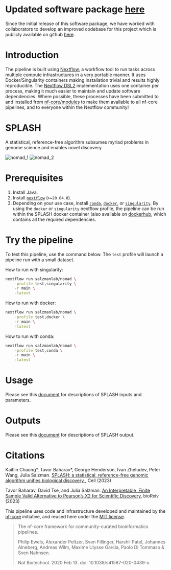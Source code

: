 # Updated software package [here](https://github.com/refresh-bio/SPLASH)

Since the initial release of this software package, we have worked with collaborators to develop an improved codebase for this project which is publicly available on github [here](https://github.com/refresh-bio/SPLASH).

# Introduction

The pipeline is built using [Nextflow](https://www.nextflow.io), a workflow tool to run tasks across multiple compute infrastructures in a very portable manner. It uses Docker/Singularity containers making installation trivial and results highly reproducible. The [Nextflow DSL2](https://www.nextflow.io/docs/latest/dsl2.html) implementation uses one container per process, making it much easier to maintain and update software dependencies. Where possible, these processes have been submitted to and installed from [nf-core/modules](https://github.com/nf-core/modules) to make them available to all nf-core pipelines, and to everyone within the Nextflow community!

# SPLASH
A statistical, reference-free algorithm subsumes myriad problems in genome science and enables novel discovery

![nomad_1](https://github.com/salzmanlab/nomad/blob/main/assets/nomad_1.png?raw=true "Title")
![nomad_2](https://github.com/salzmanlab/nomad/blob/main/assets/nomad_2.png?raw=true "Title2")

# Prerequisites

1. Install Java.
2. Install [`nextflow`](https://nf-co.re/usage/installation) (`>=20.04.0`).
3. Depending on your use case, install [`conda`](https://docs.conda.io/projects/conda/en/latest/user-guide/install/index.html#regular-installation), [`docker`](https://www.docker.com/), or [`singularity`](https://sylabs.io/guides/3.5/user-guide/introduction.html). By using the `docker` or `singularity` nextflow profile, the pipeline can be run within the SPLASH docker container (also available on [dockerhub](https://hub.docker.com/repository/docker/kaitlinchaung/stringstats), which contains all the required dependencies.

# Try the pipeline
To test this pipeline, use the command below. The `test` profile will launch a pipeline run with a small dataset.

How to run with singularity:
```bash
nextflow run salzmanlab/nomad \
    -profile test,singularity \
    -r main \
    -latest
```

How to run with docker:
```bash
nextflow run salzmanlab/nomad \
    -profile test,docker \
    -r main \
    -latest
```

How to run with conda:
```bash
nextflow run salzmanlab/nomad \
    -profile test,conda \
    -r main \
    -latest
```

# Usage
Please see this [document](https://github.com/salzmanlab/nomad/blob/main/docs/usage.md) for descriptions of SPLASH inputs and parameters.
# Outputs
Please see this [document](https://github.com/salzmanlab/nomad/blob/main/docs/output.md) for descriptions of SPLASH output.


# Citations
 
Kaitlin Chaung*, Tavor Baharav*, George Henderson, Ivan Zheludev, Peter Wang, Julia Salzman. [SPLASH: a statistical, reference-free genomic algorithm unifies biological discovery
](https://doi.org/10.1016/j.cell.2023.10.028), Cell (2023)
 
Tavor Baharav, David Tse, and Julia Salzman. 
[An Interpretable, Finite Sample Valid Alternative to Pearson’s X2 for Scientific Discovery](https://www.biorxiv.org/content/10.1101/2023.03.16.533008), bioRxiv (2023)

This pipeline uses code and infrastructure developed and maintained by the [nf-core](https://nf-co.re) initiative, and reused here under the [MIT license](https://github.com/nf-core/tools/blob/master/LICENSE).

> The nf-core framework for community-curated bioinformatics pipelines.
>
> Philip Ewels, Alexander Peltzer, Sven Fillinger, Harshil Patel, Johannes Alneberg, Andreas Wilm, Maxime Ulysse Garcia, Paolo Di Tommaso & Sven Nahnsen.
>
> Nat Biotechnol. 2020 Feb 13. doi: 10.1038/s41587-020-0439-x.
>

